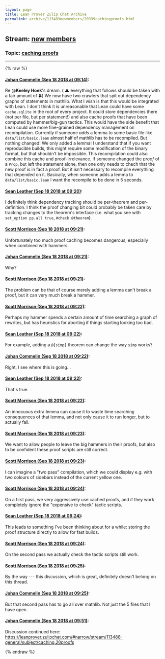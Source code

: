 ```yaml
---
layout: page
title: Lean Prover Zulip Chat Archive 
permalink: archive/113489newmembers/20999cachingproofs.html
---
```


## Stream: [new members](index.html)
### Topic: [caching proofs](20999cachingproofs.html)

---


{% raw %}
#### [ Johan Commelin (Sep 18 2018 at 09:14)](https://leanprover.zulipchat.com/#narrow/stream/113489-new%20members/topic/caching%20proofs/near/134149890):
Re @**Keeley Hoek**'s dream. ( :warning: everything that follows should be taken with a fair amount of :four_leaf_clover:)
We now have two crawlers that spit out dependency graphs of statements in mathlib. What I wish is that this would be integrated with Lean. I don't think it is unreasonable that Lean could have some `cache.sqlite` in the root of every project. It could store dependencies there (not per file, but per statement!) and also cache proofs that have been computed by hammer/big-gun tactics.
This would have the side benefit that Lean could use more fine-grained dependency management on recompilation. Currently if someone *adds* a lemma to some basic file like `data/list/basic.lean` almost half of mathlib has to be recompiled. But nothing changed! We only added a lemma!
I understand that if you want reproducible builds, this might require some modification of the binary format, but that shouldn't be impossible.
This recompilation could also combine this cache and proof-irrelevance. If someone changed the *proof* of a `Prop`, but left the statement alone, then one only needs to chech that the new proof is in fact a proof. But it isn't necessary to recompile everything that depended on it.
Basically, when someone adds a lemma to `data/list/basic.lean` I want the recompile to be done in 5 seconds.

#### [ Sean Leather (Sep 18 2018 at 09:20)](https://leanprover.zulipchat.com/#narrow/stream/113489-new%20members/topic/caching%20proofs/near/134150071):
I definitely think dependency tracking should be per-theorem and per-definition. I think the proof changing bit could probably be taken care by tracking changes to the theorem's interface (i.e. what you see with `set_option pp.all true`, `#check @theorem`).

#### [ Scott Morrison (Sep 18 2018 at 09:21)](https://leanprover.zulipchat.com/#narrow/stream/113489-new%20members/topic/caching%20proofs/near/134150093):
Unfortunately too much proof caching becomes dangerous, especially when combined with hammers.

#### [ Johan Commelin (Sep 18 2018 at 09:21)](https://leanprover.zulipchat.com/#narrow/stream/113489-new%20members/topic/caching%20proofs/near/134150095):
Why?

#### [ Scott Morrison (Sep 18 2018 at 09:21)](https://leanprover.zulipchat.com/#narrow/stream/113489-new%20members/topic/caching%20proofs/near/134150096):
The problem can be that of course merely adding a lemma can't break a proof, but it can very much break a hammer.

#### [ Scott Morrison (Sep 18 2018 at 09:22)](https://leanprover.zulipchat.com/#narrow/stream/113489-new%20members/topic/caching%20proofs/near/134150141):
Perhaps my hammer spends a certain amount of time searching a graph of rewrites, but has heuristics for aborting if things starting looking too bad.

#### [ Sean Leather (Sep 18 2018 at 09:22)](https://leanprover.zulipchat.com/#narrow/stream/113489-new%20members/topic/caching%20proofs/near/134150144):
For example, adding a `@[simp]` theorem can change the way `simp` works?

#### [ Johan Commelin (Sep 18 2018 at 09:22)](https://leanprover.zulipchat.com/#narrow/stream/113489-new%20members/topic/caching%20proofs/near/134150145):
Right, I see where this is going...

#### [ Sean Leather (Sep 18 2018 at 09:22)](https://leanprover.zulipchat.com/#narrow/stream/113489-new%20members/topic/caching%20proofs/near/134150148):
That's true.

#### [ Scott Morrison (Sep 18 2018 at 09:22)](https://leanprover.zulipchat.com/#narrow/stream/113489-new%20members/topic/caching%20proofs/near/134150153):
An innocuous extra lemma can cause it to waste time searching consequences of that lemma, and not only cause it to run longer, but to actually fail.

#### [ Scott Morrison (Sep 18 2018 at 09:23)](https://leanprover.zulipchat.com/#narrow/stream/113489-new%20members/topic/caching%20proofs/near/134150166):
We want to allow people to leave the big hammers in their proofs, but also to be confident these proof scripts are still correct.

#### [ Scott Morrison (Sep 18 2018 at 09:23)](https://leanprover.zulipchat.com/#narrow/stream/113489-new%20members/topic/caching%20proofs/near/134150170):
I can imagine a "two pass" compilation, which we could display e.g. with two colours of sidebars instead of the current yellow one.

#### [ Scott Morrison (Sep 18 2018 at 09:24)](https://leanprover.zulipchat.com/#narrow/stream/113489-new%20members/topic/caching%20proofs/near/134150213):
On a first pass, we very aggressively use cached proofs, and if they work completely ignore the "expensive to check" tactic scripts.

#### [ Sean Leather (Sep 18 2018 at 09:24)](https://leanprover.zulipchat.com/#narrow/stream/113489-new%20members/topic/caching%20proofs/near/134150214):
This leads to something I've been thinking about for a while: storing the proof structure directly to allow for fast builds.

#### [ Scott Morrison (Sep 18 2018 at 09:24)](https://leanprover.zulipchat.com/#narrow/stream/113489-new%20members/topic/caching%20proofs/near/134150216):
On the second pass we actually check the tactic scripts still work.

#### [ Scott Morrison (Sep 18 2018 at 09:25)](https://leanprover.zulipchat.com/#narrow/stream/113489-new%20members/topic/caching%20proofs/near/134150218):
By the way --- this discussion, which is great, definitely doesn't belong on this thread.

#### [ Johan Commelin (Sep 18 2018 at 09:25)](https://leanprover.zulipchat.com/#narrow/stream/113489-new%20members/topic/caching%20proofs/near/134150221):
But that second pass has to go all over mathlib. Not just the 5 files that I have open.

#### [ Johan Commelin (Sep 18 2018 at 09:51)](https://leanprover.zulipchat.com/#narrow/stream/113489-new%20members/topic/caching%20proofs/near/134151223):
Discussion continued here: https://leanprover.zulipchat.com/#narrow/stream/113488-general/subject/caching.20proofs


{% endraw %}

